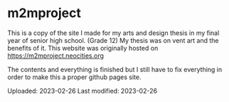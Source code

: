 # m2mproject
This is a copy of the site I made for my arts and design thesis in my final year of senior high school. (Grade 12) My thesis was on vent art and the benefits of it. This website was originally hosted on https://m2mproject.neocities.org

The contents and everything is finished but I still have to fix everything in order to make this a proper github pages site. 

Uploaded: 2023-02-26
Last modified: 2023-02-26
